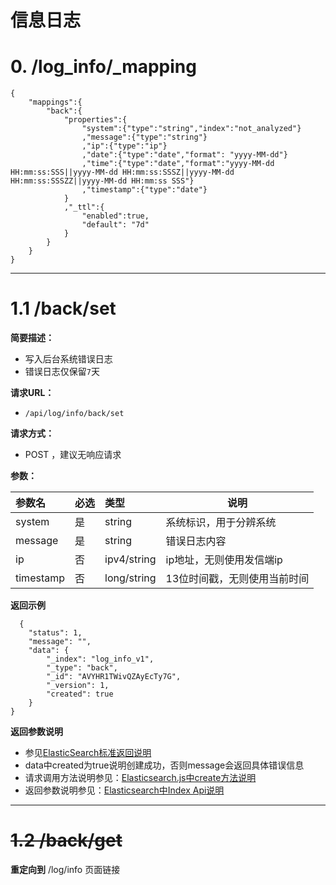 
# 信息日志

# 0. /log_info/_mapping
```
{
    "mappings":{
        "back":{
            "properties":{
                "system":{"type":"string","index":"not_analyzed"}
                ,"message":{"type":"string"}
                ,"ip":{"type":"ip"}
                ,"date":{"type":"date","format": "yyyy-MM-dd"}
                ,"time":{"type":"date","format":"yyyy-MM-dd HH:mm:ss:SSS||yyyy-MM-dd HH:mm:ss:SSSZ||yyyy-MM-dd HH:mm:ss:SSSZZ||yyyy-MM-dd HH:mm:ss SSS"}
                ,"timestamp":{"type":"date"}
            }
            ,"_ttl":{
                "enabled":true,
                "default": "7d"
            }
        }
    }
}
```
***

# 1.1 /back/set

**简要描述：** 

- 写入后台系统错误日志
- 错误日志仅保留`7`天

**请求URL：** 
- ` /api/log/info/back/set `
  
**请求方式：**
- POST ，建议无响应请求

**参数：** 

|参数名|必选|类型|说明|
|:----|:---|:-----|-----|
|system |是|string|系统标识，用于分辨系统|
|message|是|string|错误日志内容|
|ip|否|ipv4/string |ip地址，无则使用发信端ip|
|timestamp|否|long/string |13位时间戳，无则使用当前时间|

 **返回示例**

``` 
  {
    "status": 1,
    "message": "",
    "data": {
        "_index": "log_info_v1",
        "_type": "back",
        "_id": "AVYHR1TWivQZAyEcTy7G",
        "_version": 1,
        "created": true
    }
}
```

 **返回参数说明** 

- 参见[ElasticSearch标准返回说明](../../README.md#elasticsearch-response)
- data中created为true说明创建成功，否则message会返回具体错误信息
- 请求调用方法说明参见：[Elasticsearch.js中create方法说明](https://www.elastic.co/guide/en/elasticsearch/client/javascript-api/current/api-reference.html#api-create)
- 返回参数说明参见：[Elasticsearch中Index Api说明](https://www.elastic.co/guide/en/elasticsearch/reference/2.3/docs-index_.html)

***

# ~~1.2 /back/get~~

**重定向到** /log/info 页面链接 
